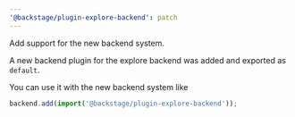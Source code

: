```yaml
---
'@backstage/plugin-explore-backend': patch
---
```


Add support for the new backend system.

A new backend plugin for the explore backend
was added and exported as `default`.

You can use it with the new backend system like

```ts title="packages/backend/src/index.ts"
backend.add(import('@backstage/plugin-explore-backend'));
```
